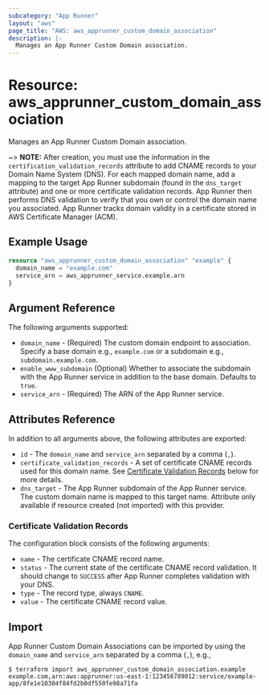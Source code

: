```yaml
---
subcategory: "App Runner"
layout: "aws"
page_title: "AWS: aws_apprunner_custom_domain_association"
description: |-
  Manages an App Runner Custom Domain association.
---
```


# Resource: aws_apprunner_custom_domain_association

Manages an App Runner Custom Domain association.

~> **NOTE:** After creation, you must use the information in the `certification_validation_records` attribute to add CNAME records to your Domain Name System (DNS). For each mapped domain name, add a mapping to the target App Runner subdomain (found in the `dns_target` attribute) and one or more certificate validation records. App Runner then performs DNS validation to verify that you own or control the domain name you associated. App Runner tracks domain validity in a certificate stored in AWS Certificate Manager (ACM).

## Example Usage

```terraform
resource "aws_apprunner_custom_domain_association" "example" {
  domain_name = "example.com"
  service_arn = aws_apprunner_service.example.arn
}
```

## Argument Reference

The following arguments supported:

* `domain_name` - (Required) The custom domain endpoint to association. Specify a base domain e.g., `example.com` or a subdomain e.g., `subdomain.example.com`.
* `enable_www_subdomain` (Optional) Whether to associate the subdomain with the App Runner service in addition to the base domain. Defaults to `true`.
* `service_arn` - (Required) The ARN of the App Runner service.

## Attributes Reference

In addition to all arguments above, the following attributes are exported:

* `id` - The `domain_name` and `service_arn` separated by a comma (`,`).
* `certificate_validation_records` - A set of certificate CNAME records used for this domain name. See [Certificate Validation Records](#certificate-validation-records) below for more details.
* `dns_target` - The App Runner subdomain of the App Runner service. The custom domain name is mapped to this target name. Attribute only available if resource created (not imported) with this provider.

### Certificate Validation Records

The configuration block consists of the following arguments:

* `name` - The certificate CNAME record name.
* `status` - The current state of the certificate CNAME record validation. It should change to `SUCCESS` after App Runner completes validation with your DNS.
* `type` - The record type, always `CNAME`.
* `value` - The certificate CNAME record value.

## Import

App Runner Custom Domain Associations can be imported by using the `domain_name` and `service_arn` separated by a comma (`,`), e.g.,

```
$ terraform import aws_apprunner_custom_domain_association.example example.com,arn:aws:apprunner:us-east-1:123456789012:service/example-
app/8fe1e10304f84fd2b0df550fe98a71fa
```
